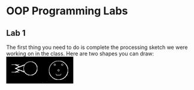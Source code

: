 OOP Programming Labs
====================

Lab 1
-----
The first thing you need to do is complete the processing sketch we were working on in the class. Here are two shapes you can draw:
![Sketch](p1.png)